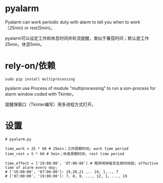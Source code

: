 # pyalarm
Pyalarm can work periodic duty  with alarm to tell you when to work（25min) or rest(5min)。 

pyalarm可以设定工作和休息时间并轮流提醒，类似于番茄时间；默认是工作25min，休息5min。
# rely-on/依赖
`sudo pip install multiprocessing`

pyalarm use Process of module "multiprocessing" to run a son-process for alarm window coded with Tkinter。

提醒弹窗口（Tkinter编写）用多进程方式打开。
# 设置
```
# pyalarm.py

time_work = 25 * 60 # 25min；工作周期时间; work time period
time_rest = 5 * 60 # 5min；休息周期时间; rest time period

time_effect = ['19:00:00', '07:00:00'] # 程序闹钟每天生效时间段; effective time of alarm every day;
# ['19:00:00', '07:00:00']: 19,20,21 ,.. 24, 1,.., 7
# ['07:00:00', '19:00:00']: 7, 8, 9, ..., 12, 1, ..., 19
```
